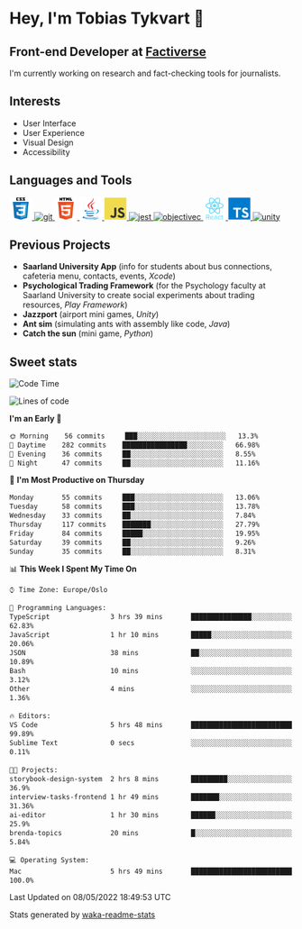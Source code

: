 # Hey, I'm Tobias Tykvart 🦉
## Front-end Developer at [Factiverse](https://www.factiverse.no/)

I'm currently working on research and fact-checking tools for journalists.

## Interests

- User Interface
- User Experience
- Visual Design
- Accessibility

## Languages and Tools
<p align="left"> <a href="https://www.w3schools.com/css/" target="_blank" rel="noreferrer"> <img src="https://raw.githubusercontent.com/devicons/devicon/master/icons/css3/css3-original-wordmark.svg" alt="css3" width="40" height="40"/> </a> <a href="https://git-scm.com/" target="_blank" rel="noreferrer"> <img src="https://www.vectorlogo.zone/logos/git-scm/git-scm-icon.svg" alt="git" width="40" height="40"/> </a> <a href="https://www.w3.org/html/" target="_blank" rel="noreferrer"> <img src="https://raw.githubusercontent.com/devicons/devicon/master/icons/html5/html5-original-wordmark.svg" alt="html5" width="40" height="40"/> </a> <a href="https://www.java.com" target="_blank" rel="noreferrer"> <img src="https://raw.githubusercontent.com/devicons/devicon/master/icons/java/java-original.svg" alt="java" width="40" height="40"/> </a> <a href="https://developer.mozilla.org/en-US/docs/Web/JavaScript" target="_blank" rel="noreferrer"> <img src="https://raw.githubusercontent.com/devicons/devicon/master/icons/javascript/javascript-original.svg" alt="javascript" width="40" height="40"/> </a> <a href="https://jestjs.io" target="_blank" rel="noreferrer"> <img src="https://www.vectorlogo.zone/logos/jestjsio/jestjsio-icon.svg" alt="jest" width="40" height="40"/> </a> <a href="https://developer.apple.com/library/archive/documentation/Cocoa/Conceptual/ProgrammingWithObjectiveC/Introduction/Introduction.html" target="_blank" rel="noreferrer"> <img src="https://www.vectorlogo.zone/logos/apple_objectivec/apple_objectivec-icon.svg" alt="objectivec" width="40" height="40"/> </a> <a href="https://reactjs.org/" target="_blank" rel="noreferrer"> <img src="https://raw.githubusercontent.com/devicons/devicon/master/icons/react/react-original-wordmark.svg" alt="react" width="40" height="40"/> </a> <a href="https://www.typescriptlang.org/" target="_blank" rel="noreferrer"> <img src="https://raw.githubusercontent.com/devicons/devicon/master/icons/typescript/typescript-original.svg" alt="typescript" width="40" height="40"/> </a> <a href="https://unity.com/" target="_blank" rel="noreferrer"> <img src="https://www.vectorlogo.zone/logos/unity3d/unity3d-icon.svg" alt="unity" width="40" height="40"/> </a> </p>

## Previous Projects

- **Saarland University App** (info for students about bus connections, cafeteria menu, contacts, events, *Xcode*)
- **Psychological Trading Framework** (for the Psychology faculty at Saarland University to create social experiments about trading resources, *Play Framework*)
- **Jazzport** (airport mini games, *Unity*)
- **Ant sim** (simulating ants with assembly like code, *Java*)
- **Catch the sun** (mini game, *Python*)

## Sweet stats

<!--START_SECTION:waka-->
![Code Time](http://img.shields.io/badge/Code%20Time-0-blue)

![Lines of code](https://img.shields.io/badge/From%20Hello%20World%20I%27ve%20Written--54%20Thousand%20lines%20of%20code-blue)

**I'm an Early 🐤** 

```text
🌞 Morning    56 commits     ███░░░░░░░░░░░░░░░░░░░░░░   13.3% 
🌆 Daytime    282 commits    ████████████████░░░░░░░░░   66.98% 
🌃 Evening    36 commits     ██░░░░░░░░░░░░░░░░░░░░░░░   8.55% 
🌙 Night      47 commits     ██░░░░░░░░░░░░░░░░░░░░░░░   11.16%

```
📅 **I'm Most Productive on Thursday** 

```text
Monday       55 commits     ███░░░░░░░░░░░░░░░░░░░░░░   13.06% 
Tuesday      58 commits     ███░░░░░░░░░░░░░░░░░░░░░░   13.78% 
Wednesday    33 commits     ██░░░░░░░░░░░░░░░░░░░░░░░   7.84% 
Thursday     117 commits    ███████░░░░░░░░░░░░░░░░░░   27.79% 
Friday       84 commits     █████░░░░░░░░░░░░░░░░░░░░   19.95% 
Saturday     39 commits     ██░░░░░░░░░░░░░░░░░░░░░░░   9.26% 
Sunday       35 commits     ██░░░░░░░░░░░░░░░░░░░░░░░   8.31%

```


📊 **This Week I Spent My Time On** 

```text
⌚︎ Time Zone: Europe/Oslo

💬 Programming Languages: 
TypeScript               3 hrs 39 mins       ███████████████░░░░░░░░░░   62.83% 
JavaScript               1 hr 10 mins        █████░░░░░░░░░░░░░░░░░░░░   20.06% 
JSON                     38 mins             ██░░░░░░░░░░░░░░░░░░░░░░░   10.89% 
Bash                     10 mins             ░░░░░░░░░░░░░░░░░░░░░░░░░   3.12% 
Other                    4 mins              ░░░░░░░░░░░░░░░░░░░░░░░░░   1.36%

🔥 Editors: 
VS Code                  5 hrs 48 mins       █████████████████████████   99.89% 
Sublime Text             0 secs              ░░░░░░░░░░░░░░░░░░░░░░░░░   0.11%

🐱‍💻 Projects: 
storybook-design-system  2 hrs 8 mins        █████████░░░░░░░░░░░░░░░░   36.9% 
interview-tasks-frontend 1 hr 49 mins        ███████░░░░░░░░░░░░░░░░░░   31.36% 
ai-editor                1 hr 30 mins        ██████░░░░░░░░░░░░░░░░░░░   25.9% 
brenda-topics            20 mins             █░░░░░░░░░░░░░░░░░░░░░░░░   5.84%

💻 Operating System: 
Mac                      5 hrs 49 mins       █████████████████████████   100.0%

```


 Last Updated on 08/05/2022 18:49:53 UTC
<!--END_SECTION:waka-->
Stats generated by [waka-readme-stats](https://github.com/anmol098/waka-readme-stats)
